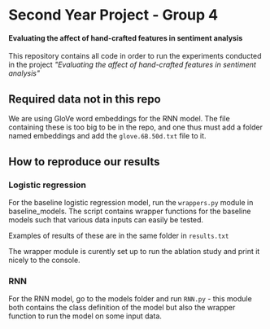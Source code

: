 # Second Year Project - Group 4

#### Evaluating the affect of hand-crafted features in sentiment analysis

This repository contains all code in order to run the experiments conducted in the project *"Evaluating the affect of hand-crafted features in sentiment analysis"*

## Required data not in this repo

We are using GloVe word embeddings for the RNN model. The file containing these is too big to be in the repo, and one thus must add a folder named embeddings and add the `glove.6B.50d.txt` file to it.

## How to reproduce our results

### Logistic regression

For the baseline logistic regression model, run the `wrappers.py` module in baseline_models. The script contains wrapper functions for the baseline models such that various data inputs can easily be tested. 

Examples of results of these are in the same folder in `results.txt`

The wrapper module is curently set up to run the ablation study and print it nicely to the console.

### RNN

For the RNN model, go to the models folder and run `RNN.py` - this module both contains the class definition of the model but also the wrapper function to run the model on some input data. 



